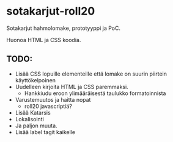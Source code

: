 # sotakarjut-roll20

Sotakarjut hahmolomake, prototyyppi ja PoC.

Huonoa HTML ja CSS koodia.

## TODO:
* Lisää CSS lopuille elementeille että lomake on suurin piirtein käyttökelpoinen
* Uudelleen kirjoita HTML ja CSS paremmaksi.
    * Hankkiudu eroon ylimääräisestä taulukko formatoinnista
* Varustemuutos ja haitta nopat
    * roll20 javascriptiä?
* Lisää Katarsis
* Lokalisointi
* Ja paljon muuta.
* Lisää label tagit kaikelle